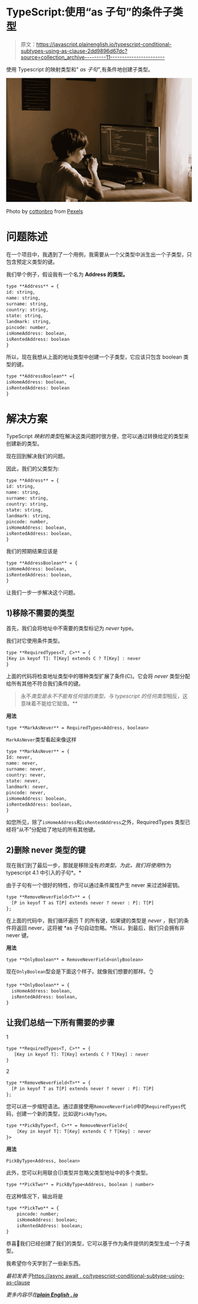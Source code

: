 # TypeScript:使用“as 子句”的条件子类型

> 原文：<https://javascript.plainenglish.io/typescript-conditional-subtypes-using-as-clause-2dd9896d67dc?source=collection_archive---------11----------------------->

使用 Typescript 的映射类型和" *as 子句"*,有条件地创建子类型。

![](img/7ea2e56fa1e62720863374ef4af74f31.png)

Photo by [cottonbro](https://www.pexels.com/@cottonbro?utm_content=attributionCopyText&utm_medium=referral&utm_source=pexels) from [Pexels](https://www.pexels.com/photo/boy-in-white-t-shirt-sitting-on-chair-in-front-of-computer-4709285/?utm_content=attributionCopyText&utm_medium=referral&utm_source=pexels)

# 问题陈述

在一个项目中，我遇到了一个用例，我需要从一个父类型中派生出一个子类型，只包含预定义类型的键。

我们举个例子，假设我有一个名为 **Address 的类型。**

```
type **Address** = {
id: string,
name: string,
surname: string,
country: string,
state: string,
landmark: string,
pincode: number,
isHomeAddress: boolean,
isRentedAddress: boolean
}
```

所以，现在我想从上面的地址类型中创建一个子类型，它应该只包含 boolean 类型的键。

```
type **AddressBoolean** ={
isHomeAddress: boolean,
isRentedAddress: boolean
}
```

# **解决方案**

TypeScript *映射的类型*在解决这类问题时很方便，您可以通过转换给定的类型来创建新的类型。

现在回到解决我们的问题。

因此，我们的父类型为:

```
type **Address** = {
id: string,
name: string,
surname: string,
country: string,
state: string,
landmark: string,
pincode: number,
isHomeAddress: boolean,
isRentedAddress: boolean,
}
```

我们的预期结果应该是

```
type **AddressBoolean** = {
isHomeAddress: boolean,
isRentedAddress: boolean,
}
```

让我们一步一步解决这个问题。

## **1)移除不需要的类型**

首先，我们会将地址中不需要的类型标记为 *never* type。

我们对它使用条件类型。

```
type **RequiredTypes<T, C>** = {
[Key in keyof T]: T[Key] extends C ? T[Key] : never
}
```

上面的代码将检查地址类型中的哪种类型扩展了条件(C)。它会将 *never* 类型分配给所有其他不符合我们条件的键。

> 永不*类型是永不不能有任何值的类型。与 typescript 的任何类型*相反，这意味着不能给它赋值。**

**用法**

```
type **MarkAsNever** = RequiredTypes<Address, boolean>
```

`MarkAsNever`类型看起来像这样

```
type **MarkAsNever** = {
Id: never,     
name: never,     
surname: never,     
country: never,     
state: never,     
landmark: never,     
pincode: never,     
isHomeAddress: boolean,     
isRentedAddress: boolean, 
}
```

如您所见，除了`isHomeAddress`和`isRentedAddress`之外，RequiredTypes 类型已经将“从不”分配给了地址的所有其他键。

## 2)删除 never 类型的键

现在我们到了最后一步，那就是移除没有*的类型。为此，我们将使用*作为 typescript 4.1 中引入的子句*。*

由于子句有一个很好的特性，你可以通过条件属性产生 never 来过滤掉密钥。

```
type **RemoveNeverField<T>** = { 
  [P in keyof T as T[P] extends never ? never : P]: T[P] 
};
```

在上面的代码中，我们循环遍历 T 的所有键，如果键的类型是 *never* ，我们的条件将返回 never，这将被 *as 子句自动忽略。*所以，到最后，我们只会拥有非 never 键。

**用法**

```
type **OnlyBoolean** = RemoveNeverField<onlyBoolean>
```

现在`OnlyBoolean`型会是下面这个样子。就像我们想要的那样。👌

```
type **OnlyBoolean** = {     
  isHomeAddress: boolean,     
  isRentedAddress: boolean, 
}
```

## 让我们总结一下所有需要的步骤

1

```
type **RequiredTypes<T, C>** = {   
   [Key in keyof T]: T[Key] extends C ? T[Key] : never 
}
```

2

```
type **RemoveNeverField<T>** = { 
  [P in keyof T as T[P] extends never ? never : P]: T[P] 
};
```

您可以进一步缩短语法。通过直接使用`RemoveNeverField`中的`RequiredTypes`代码，创建一个新的类型，比如说`PickByType`。

```
type **PickByType<T, C>** = RemoveNeverField<{ 
    [Key in keyof T]: T[Key] extends C ? T[Key] : never 
}>
```

**用法**

```
PickByType<Address, boolean>
```

此外，您可以利用联合(|)类型并忽略父类型地址中的多个类型。

```
type **PickTwo** = PickByType<Address, boolean | number>
```

在这种情况下，输出将是

```
type **PickTwo** = {
    pincode: number;
    isHomeAddress: boolean;
    isRentedAddress: boolean;
}
```

恭喜🎉我们已经创建了我们的类型，它可以基于作为条件提供的类型生成一个子类型。

我希望你今天学到了一些新东西。

*最初发表于*[https://async await . co/typescript-conditional-subtype-using-as-clause](https://asyncawait.co/typescript-conditional-subtypes-using-as-clause)

*更多内容尽在*[***plain English . io***](http://plainenglish.io/)